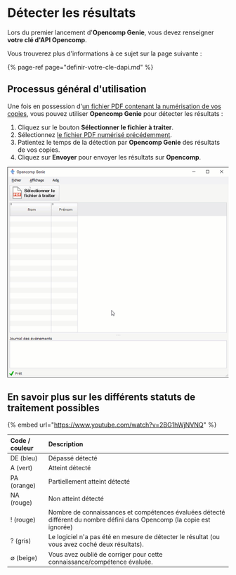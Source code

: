 # Détecter les résultats

Lors du premier lancement d'**Opencomp Genie**, vous devez renseigner **votre clé d'API Opencomp**.

Vous trouverez plus d'informations à ce sujet sur la page suivante :

{% page-ref page="definir-votre-cle-dapi.md" %}

## Processus général d'utilisation

Une fois en possession d'[un fichier PDF contenant la numérisation de vos copies](https://doc.opencomp.fr/saisir-les-resultats/utiliser-opencomp-genie/numeriser-mes-copies), vous pouvez utiliser **Opencomp Genie** pour détecter les résultats :

1. Cliquez sur le bouton **Sélectionner le fichier à traiter**.
2. Sélectionnez [le fichier PDF numérisé précédemment](https://doc.opencomp.fr/saisir-les-resultats/utiliser-opencomp-genie/numeriser-mes-copies).
3. Patientez le temps de la détection par **Opencomp Genie** des résultats de vos copies.
4. Cliquez sur **Envoyer** pour envoyer les résultats sur **Opencomp**.

![C&apos;est simple et rapide de d&#xE9;tecter les r&#xE9;sultats avec Opencomp Genie.](../../.gitbook/assets/detect-results.gif)

## En savoir plus sur les différents statuts de traitement possibles

{% embed url="https://www.youtube.com/watch?v=2BG1hWjNVNQ" %}

| Code / couleur | Description |
| :--- | :--- |
| DE \(bleu\) | Dépassé détecté |
| A \(vert\) | Atteint détecté |
| PA \(orange\) | Partiellement atteint détecté |
| NA \(rouge\) | Non atteint détecté |
| ! \(rouge\) | Nombre de connaissances et compétences évaluées détecté différent du nombre défini dans Opencomp \(la copie est ignorée\) |
| ? \(gris\) | Le logiciel n'a pas été en mesure de détecter le résultat \(ou vous avez coché deux résultats\). |
| ∅ \(beige\) | Vous avez oublié de corriger pour cette connaissance/compétence évaluée. |

